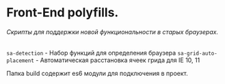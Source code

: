 # Front-End polyfills. #
###### Скрипты для поддержки новой функциональности в старых браузерах. ######

`sa-detection` - Набор функций для определения браузера
`sa-grid-auto-placement` - Автоматическая расстановка ячеек грида для IE 10, 11

Папка build содержит es6 модули для подключения в проект.